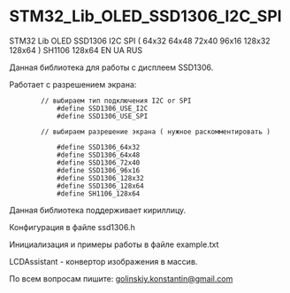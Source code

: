 # STM32_Lib_OLED_SSD1306_I2C_SPI
STM32 Lib OLED SSD1306 I2C SPI ( 64x32 64x48 72x40 96x16 128x32 128x64 ) SH1106 128x64 EN UA RUS

Данная библиотека для работы с дисплеем SSD1306.

Работает с разрешением экрана:

			// выбираем тип подключения I2C or SPI
				#define	SSD1306_USE_I2C
				#define	SSD1306_USE_SPI

			// выбираем разрешение экрана ( нужное раскомментировать )

				#define	SSD1306_64x32
			 	#define	SSD1306_64x48
			 	#define	SSD1306_72x40
			 	#define	SSD1306_96x16
			 	#define	SSD1306_128x32
				#define	SSD1306_128x64
				#define	SH1106_128x64

Данная библиотека поддерживает кириллицу.

Конфигурация в файле ssd1306.h

Инициализация и примеры работы в файле example.txt

LCDAssistant - конвертор изображения в массив.

По всем вопросам пишите: golinskiy.konstantin@gmail.com